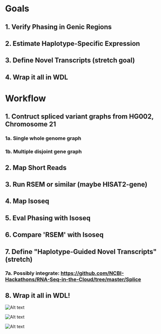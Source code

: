 # Goals

## 1. Verify Phasing in Genic Regions

## 2. Estimate Haplotype-Specific Expression

## 3. Define Novel Transcripts (stretch goal)

## 4. Wrap it all in WDL

# Workflow

## 1. Contruct spliced variant graphs from HG002, Chromosome 21

### 1a. Single whole genome graph

### 1b. Multiple disjoint gene graph

## 2. Map Short Reads 

## 3. Run RSEM or similar (maybe HISAT2-gene)

## 4. Map Isoseq

## 5. Eval Phasing with Isoseq

## 6. Compare 'RSEM' with Isoseq

## 7. Define "Haplotype-Guided Novel Transcripts" (stretch)

### 7a. Possibly integrate: https://github.com/NCBI-Hackathons/RNA-Seq-in-the-Cloud/tree/master/Splice

## 8. Wrap it all in WDL!

![Alt text](https://github.com/NCBI-Hackathons/TheHumanPangenome/blob/master/RNA/rna_project_Page_1.jpg?raw=true "Title")

![Alt text](https://github.com/NCBI-Hackathons/TheHumanPangenome/blob/master/RNA/rna_project_Page_2.jpg?raw=true "Title")

![Alt text](https://github.com/NCBI-Hackathons/TheHumanPangenome/blob/master/RNA/rna_project_Page_3.jpg?raw=true "Title")


